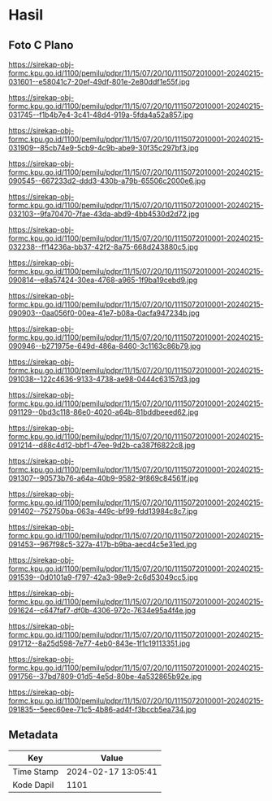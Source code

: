 # Hasil

## Foto C Plano

https://sirekap-obj-formc.kpu.go.id/1100/pemilu/pdpr/11/15/07/20/10/1115072010001-20240215-031601--e58041c7-20ef-49df-801e-2e80ddf1e55f.jpg

https://sirekap-obj-formc.kpu.go.id/1100/pemilu/pdpr/11/15/07/20/10/1115072010001-20240215-031745--f1b4b7e4-3c41-48d4-919a-5fda4a52a857.jpg

https://sirekap-obj-formc.kpu.go.id/1100/pemilu/pdpr/11/15/07/20/10/1115072010001-20240215-031909--85cb74e9-5cb9-4c9b-abe9-30f35c297bf3.jpg

https://sirekap-obj-formc.kpu.go.id/1100/pemilu/pdpr/11/15/07/20/10/1115072010001-20240215-090545--667233d2-ddd3-430b-a79b-65506c2000e6.jpg

https://sirekap-obj-formc.kpu.go.id/1100/pemilu/pdpr/11/15/07/20/10/1115072010001-20240215-032103--9fa70470-7fae-43da-abd9-4bb4530d2d72.jpg

https://sirekap-obj-formc.kpu.go.id/1100/pemilu/pdpr/11/15/07/20/10/1115072010001-20240215-032238--ff14236a-bb37-42f2-8a75-668d243880c5.jpg

https://sirekap-obj-formc.kpu.go.id/1100/pemilu/pdpr/11/15/07/20/10/1115072010001-20240215-090814--e8a57424-30ea-4768-a965-1f9ba19cebd9.jpg

https://sirekap-obj-formc.kpu.go.id/1100/pemilu/pdpr/11/15/07/20/10/1115072010001-20240215-090903--0aa056f0-00ea-41e7-b08a-0acfa947234b.jpg

https://sirekap-obj-formc.kpu.go.id/1100/pemilu/pdpr/11/15/07/20/10/1115072010001-20240215-090946--b271975e-649d-486a-8460-3c1163c86b79.jpg

https://sirekap-obj-formc.kpu.go.id/1100/pemilu/pdpr/11/15/07/20/10/1115072010001-20240215-091038--122c4636-9133-4738-ae98-0444c63157d3.jpg

https://sirekap-obj-formc.kpu.go.id/1100/pemilu/pdpr/11/15/07/20/10/1115072010001-20240215-091129--0bd3c118-86e0-4020-a64b-81bddbeeed62.jpg

https://sirekap-obj-formc.kpu.go.id/1100/pemilu/pdpr/11/15/07/20/10/1115072010001-20240215-091214--d88c4d12-bbf1-47ee-9d2b-ca387f6822c8.jpg

https://sirekap-obj-formc.kpu.go.id/1100/pemilu/pdpr/11/15/07/20/10/1115072010001-20240215-091307--90573b76-a64a-40b9-9582-9f869c84561f.jpg

https://sirekap-obj-formc.kpu.go.id/1100/pemilu/pdpr/11/15/07/20/10/1115072010001-20240215-091402--752750ba-063a-449c-bf99-fdd13984c8c7.jpg

https://sirekap-obj-formc.kpu.go.id/1100/pemilu/pdpr/11/15/07/20/10/1115072010001-20240215-091453--967f98c5-327a-417b-b9ba-aecd4c5e31ed.jpg

https://sirekap-obj-formc.kpu.go.id/1100/pemilu/pdpr/11/15/07/20/10/1115072010001-20240215-091539--0d0101a9-f797-42a3-98e9-2c6d53049cc5.jpg

https://sirekap-obj-formc.kpu.go.id/1100/pemilu/pdpr/11/15/07/20/10/1115072010001-20240215-091624--c647faf7-df0b-4306-972c-7634e95a4f4e.jpg

https://sirekap-obj-formc.kpu.go.id/1100/pemilu/pdpr/11/15/07/20/10/1115072010001-20240215-091712--8a25d598-7e77-4eb0-843e-1f1c19113351.jpg

https://sirekap-obj-formc.kpu.go.id/1100/pemilu/pdpr/11/15/07/20/10/1115072010001-20240215-091756--37bd7809-01d5-4e5d-80be-4a532865b92e.jpg

https://sirekap-obj-formc.kpu.go.id/1100/pemilu/pdpr/11/15/07/20/10/1115072010001-20240215-091835--5eec60ee-71c5-4b86-ad4f-f3bccb5ea734.jpg


## Metadata

| Key        | Value               |
| ---------- | ------------------- |
| Time Stamp | 2024-02-17 13:05:41 |
| Kode Dapil | 1101                |



